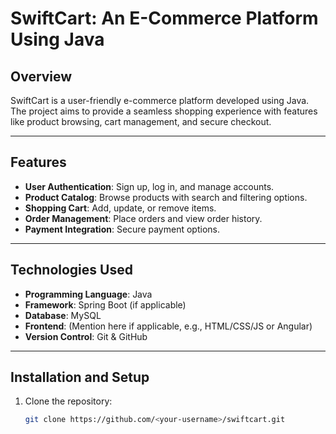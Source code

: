# SwiftCart: An E-Commerce Platform Using Java

## Overview
SwiftCart is a user-friendly e-commerce platform developed using Java. The project aims to provide a seamless shopping experience with features like product browsing, cart management, and secure checkout.

---

## Features
- **User Authentication**: Sign up, log in, and manage accounts.
- **Product Catalog**: Browse products with search and filtering options.
- **Shopping Cart**: Add, update, or remove items.
- **Order Management**: Place orders and view order history.
- **Payment Integration**: Secure payment options.

---

## Technologies Used
- **Programming Language**: Java
- **Framework**: Spring Boot (if applicable)
- **Database**: MySQL
- **Frontend**: (Mention here if applicable, e.g., HTML/CSS/JS or Angular)
- **Version Control**: Git & GitHub

---

## Installation and Setup
1. Clone the repository:
   ```bash
   git clone https://github.com/<your-username>/swiftcart.git

